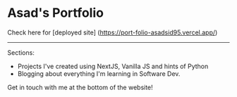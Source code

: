 # Asad's Portfolio

Check here for [deployed site] (https://port-folio-asadsid95.vercel.app/)

---

Sections:

- Projects I've created using NextJS, Vanilla JS and hints of Python
- Blogging about everything I'm learning in Software Dev.

Get in touch with me at the bottom of the website!
